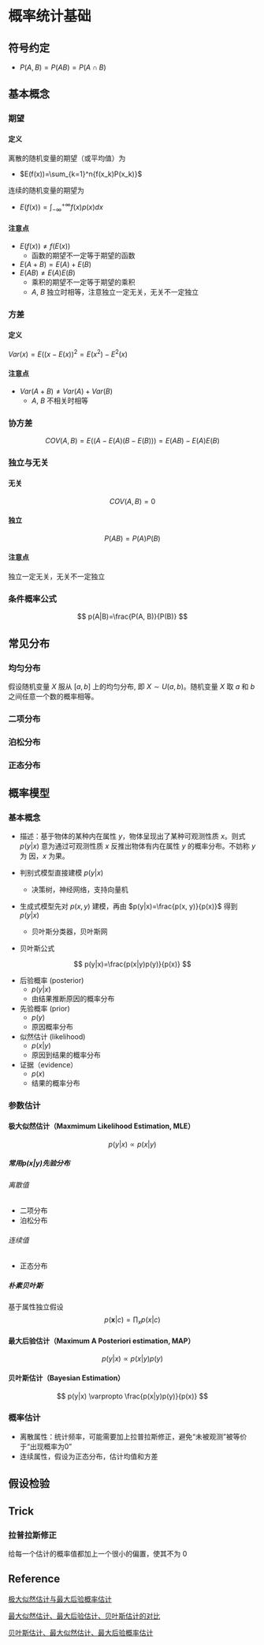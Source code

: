 # 概率统计基础

## 符号约定

* $P(A,B)=P(AB)=P(A \cap B)$

## 基本概念

### 期望

#### 定义

离散的随机变量的期望（或平均值）为

* $E(f(x))=\sum_{k=1}^n{f(x_k)P(x_k)}$

连续的随机变量的期望为

* $E(f(x))=\int_{-\infty}^{+\infty}{f(x)p(x)dx}$

#### 注意点
* $E(f(x)) \ne f(E(x))$
    - 函数的期望不一定等于期望的函数
* $E(A + B) = E(A) + E(B)$
* $E(AB) \ne E(A)E(B)$
    - 乘积的期望不一定等于期望的乘积
    - $A$, $B$ 独立时相等，注意独立一定无关，无关不一定独立

### 方差

#### 定义

$Var(x) = E((x - E(x))^2 = E(x^2) - E^2(x)$

#### 注意点

* $Var(A + B) \ne Var(A) + Var(B)$
  * $A$, $B$ 不相关时相等

### 协方差

$$
COV(A, B) = E((A - E(A)(B-E(B))) = E(AB) - E(A)E(B)
$$

### 独立与无关

#### 无关

$$
COV(A, B) = 0
$$

#### 独立

$$
P(AB) = P(A)P(B)
$$

#### 注意点

独立一定无关，无关不一定独立

### 条件概率公式

$$
p(A|B)=\frac{P(A, B)}{P(B)}
$$

## 常见分布

### 均匀分布

假设随机变量 $X$ 服从 $[a, b]$ 上的均匀分布, 即 $X \sim U(a,b)$。随机变量 $X$ 取 $a$ 和 $b$ 之间任意一个数的概率相等。

### 二项分布

### 泊松分布

### 正态分布

## 概率模型

### 基本概念

* 描述：基于物体的某种内在属性 $y$，物体呈现出了某种可观测性质 $x$。则式 $p(y|x)$ 意为通过可观测性质 $x$ 反推出物体有内在属性 $y$ 的概率分布。不妨称 $y$ 为 因，$x$ 为果。
* 判别式模型直接建模 $p(y|x)$
  * 决策树，神经网络，支持向量机
* 生成式模型先对 $p(x,y)$ 建模，再由 $p(y|x)=\frac{p(x, y)}{p(x)}$ 得到 $p(y|x)$
  * 贝叶斯分类器，贝叶斯网

* 贝叶斯公式

$$
p(y|x)=\frac{p(x|y)p(y)}{p(x)}
$$

* 后验概率 (posterior)
  * $p(y|x)$
  * 由结果推断原因的概率分布
* 先验概率 (prior)
  * $p(y)$
  * 原因概率分布
* 似然估计 (likelihood)
  * $p(x|y)$
  * 原因到结果的概率分布
* 证据（evidence）
  * $p(x)$
  * 结果的概率分布

### 参数估计

#### 极大似然估计（Maxmimum Likelihood Estimation, MLE）

$$
p(y|x) \varpropto p(x|y)
$$

##### 常用$p(x|y)$先验分布

###### 离散值

* 二项分布
* 泊松分布

###### 连续值

* 正态分布

##### 朴素贝叶斯

基于属性独立假设
$$
p(\boldsymbol{x}|c)=\prod_{x}p(x|c)
$$

#### 最大后验估计（Maximum A Posteriori estimation, MAP）

$$
p(y|x) \varpropto p(x|y)p(y)
$$

#### 贝叶斯估计（Bayesian Estimation）

$$
p(y|x) \varpropto \frac{p(x|y)p(y)}{p(x)}
$$

### 概率估计

* 离散属性：统计频率，可能需要加上拉普拉斯修正，避免“未被观测”被等价于“出现概率为0”
* 连续属性，假设为正态分布，估计均值和方差

## 假设检验

## Trick

### 拉普拉斯修正

给每一个估计的概率值都加上一个很小的偏置，使其不为 0

## Reference

[极大似然估计与最大后验概率估计](https://zhuanlan.zhihu.com/p/40024110)

[最大似然估计、最大后验估计、贝叶斯估计的对比](https://www.cnblogs.com/jiangxinyang/p/9378535.html)

[贝叶斯估计、最大似然估计、最大后验概率估计](http://noahsnail.com/2018/05/17/2018-05-17-%E8%B4%9D%E5%8F%B6%E6%96%AF%E4%BC%B0%E8%AE%A1%E3%80%81%E6%9C%80%E5%A4%A7%E4%BC%BC%E7%84%B6%E4%BC%B0%E8%AE%A1%E3%80%81%E6%9C%80%E5%A4%A7%E5%90%8E%E9%AA%8C%E6%A6%82%E7%8E%87%E4%BC%B0%E8%AE%A1/)


